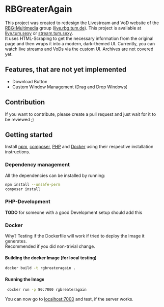 # RBGreaterAgain

This project was created to redesign the Livestream and VoD website of the [RBG-Multimedia](https://www.in.tum.de/rbg) group ([live.rbg.tum.de](https://live.rbg.tum.de/)).
This project is available at [live.tum.sexy](https://live.tum.sexy) or [stream.tum.sexy](https://stream.tum.sexy).  
It uses HTML-Scraping to get the necessary information from the original page and then wraps it into a modern, dark-themed UI.
Currently, you can watch live streams and VoDs via the custom UI. Archives are not covered yet.

## Features, that are not yet implemented
- Download Button
- Custom Window Management (Drag and Drop Windows)

## Contribution
If you want to contribute, please create a pull request and just wait for it to be reviewed ;)

## Getting started
Install [npm](https://www.npmjs.com/get-npm), [composer](https://getcomposer.org/), [PHP](https://www.php.net/) and [Docker](https://www.docker.com/) using their respective installation instructions.

### Dependency management
All the dependencies can be installed by running: 
```bash
npm install --unsafe-perm
composer install
```

### PHP-Development
**TODO** for someone with a good Development setup should add this

### Docker 
Why? Testing if the Dockerfile will work if tried to deploy the Image it generates.  
Recommended if you did non-trivial change.
#### Building the docker Image (for local testing)
```bash
docker build -t rgbreateragain .
```

#### Running the Image
```bash
 docker run -p 80:7000 rgbreateragain
```
You can now go to [localhost:7000](http://localhost:7000/) and test, if the server works.